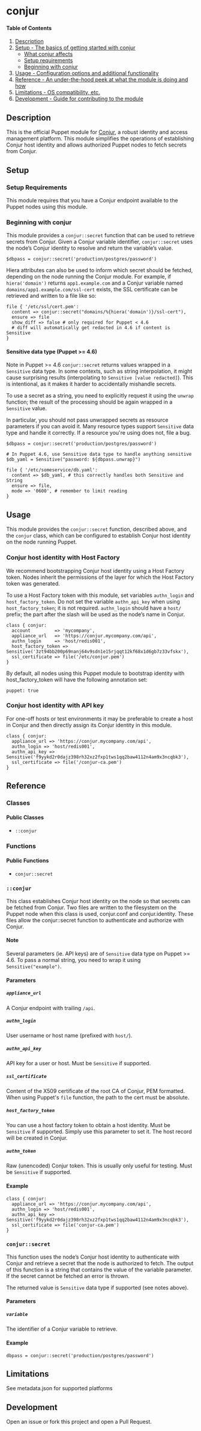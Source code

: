 # conjur

#### Table of Contents

1. [Description](#description)
1. [Setup - The basics of getting started with conjur](#setup)
    * [What conjur affects](#what-conjur-affects)
    * [Setup requirements](#setup-requirements)
    * [Beginning with conjur](#beginning-with-conjur)
1. [Usage - Configuration options and additional functionality](#usage)
1. [Reference - An under-the-hood peek at what the module is doing and how](#reference)
1. [Limitations - OS compatibility, etc.](#limitations)
1. [Development - Guide for contributing to the module](#development)

## Description

This is the official Puppet module for [Conjur](https://conjur.com), a robust identity and access management platform. This module simplifies the operations of establishing Conjur host identity and allows authorized Puppet nodes to fetch secrets from Conjur.

## Setup

### Setup Requirements

This module requires that you have a Conjur endpoint available to the Puppet nodes using this module.

### Beginning with conjur

This module provides a `conjur::secret` function that can be used to retrieve secrets from Conjur. Given a Conjur variable identifier, `conjur::secret` uses the node’s Conjur identity to resolve and return the variable’s value.

    $dbpass = conjur::secret('production/postgres/password')

Hiera attributes can also be used to inform which secret should be fetched, depending on the node running the Conjur module. For example, if `hiera('domain')` returns `app1.example.com` and a Conjur variable named `domains/app1.example.com/ssl-cert` exists, the SSL certificate can be retrieved and written to a file like so:

    file { '/etc/ssl/cert.pem':
      content => conjur::secret("domains/%{hiera('domain')}/ssl-cert"),
      ensure => file
      show_diff => false # only required for Puppet < 4.6
      # diff will automatically get redacted in 4.6 if content is Sensitive
    }

#### Sensitive data type (Puppet >= 4.6)

Note in Puppet >= 4.6 `conjur::secret` returns values wrapped
in a `Sensitive` data type. In some contexts, such as string interpolation,
it might cause surprising results (interpolating to `Sensitive [value redacted]`).
This is intentional, as it makes it harder to accidentally mishandle secrets.

To use a secret as a string, you need to explicitly request it using the
`unwrap` function; the result of the processing should be again wrapped in
a `Sensitive` value.

In particular, you should not pass unwrapped secrets as resource parameters
if you can avoid it. Many resource types support `Sensitive` data type and
handle it correctly. If a resource you're using does not, file a bug.

    $dbpass = conjur::secret('production/postgres/password')

    # In Puppet 4.6, use Sensitive data type to handle anything sensitive
    $db_yaml = Sensitive("password: ${dbpass.unwrap}")

    file { '/etc/someservice/db.yaml':
      content => $db_yaml, # this correctly handles both Sensitive and String
      ensure => file,
      mode => '0600', # remember to limit reading
    }

## Usage

This module provides the `conjur::secret` function, described above, and the `conjur` class, which can be configured to establish Conjur host identity on the node running Puppet.

### Conjur host identity with Host Factory

We recommend bootstrapping Conjur host identity using a Host Factory token. Nodes inherit the permissions of the layer for which the Host Factory token was generated.

To use a Host Factory token with this module, set variables `authn_login` and `host_factory_token`. Do not set the variable `authn_api_key` when using `host_factory_token`; it is not required. `authn_login` should have a `host/` prefix; the part after the slash will be used as the node’s name in Conjur.

    class { conjur:
      account         => 'mycompany',
      appliance_url   => 'https://conjur.mycompany.com/api',
      authn_login     => 'host/redis001',
      host_factory_token => Sensitive('3zt94bb200p69nanj64v9sdn1e15rjqqt12kf68x1d6gb7z33vfskx'),
      ssl_certificate => file('/etc/conjur.pem')
    }

By default, all nodes using this Puppet module to bootstrap identity with host_factory_token will have the following annotation set:

    puppet: true

### Conjur host identity with API key

For one-off hosts or test environments it may be preferable to create a host in Conjur and then directly assign its Conjur identity in this module.

    class { conjur:
      appliance_url => 'https://conjur.mycompany.com/api',
      authn_login => 'host/redis001',
      authn_api_key => Sensitive('f9yykd2r0dajz398rh32xz2fxp1tws1qq2baw4112n4am9x3ncqbk3'),
      ssl_certificate => file('/conjur-ca.pem')
    }

## Reference

### Classes

#### Public Classes

* `::conjur`

### Functions

#### Public Functions

* `conjur::secret`

### `::conjur`

This class establishes Conjur host identity on the node so that secrets can be fetched from Conjur. Two files are written to the filesystem on the Puppet node when this class is used, conjur.conf and conjur.identity. These files allow the conjur::secret function to authenticate and authorize with Conjur.

#### Note

Several parameters (ie. API keys) are of `Sensitive` data type on Puppet >= 4.6.
To pass a normal string, you need to wrap it using `Sensitive("example")`.

#### Parameters

##### `appliance_url`
A Conjur endpoint with trailing `/api`.

##### `authn_login`
User username or host name (prefixed with `host/`).

##### `authn_api_key`
API key for a user or host. Must be `Sensitive` if supported.

##### `ssl_certificate`
Content of the X509 certificate of the root CA of Conjur, PEM formatted.
When using Puppet's `file` function, the path to the cert must be absolute.

##### `host_factory_token`
You can use a host factory token to obtain a host identity. Must be `Sensitive` if supported.
Simply use this parameter to set it. The host record will be created in Conjur.

##### `authn_token`
Raw (unencoded) Conjur token. This is usually only useful for testing.
Must be `Sensitive` if supported.

#### Example

    class { conjur:
      appliance_url => 'https://conjur.mycompany.com/api',
      authn_login => 'host/redis001',
      authn_api_key => Sensitive('f9yykd2r0dajz398rh32xz2fxp1tws1qq2baw4112n4am9x3ncqbk3'),
      ssl_certificate => file('conjur-ca.pem')
    }

### `conjur::secret`

This function uses the node’s Conjur host identity to authenticate with Conjur and retrieve a secret that the node is authorized to fetch. The output of this function is a string that contains the value of the variable parameter. If the secret cannot be fetched an error is thrown.

The returned value is `Sensitive` data type if supported (see notes above).

#### Parameters

##### `variable`
The identifier of a Conjur variable to retrieve.

#### Example

    dbpass = conjur::secret('production/postgres/password')

## Limitations

See metadata.json for supported platforms

## Development

Open an issue or fork this project and open a Pull Request.

